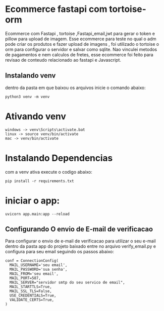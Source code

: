 <h1>Ecommerce fastapi com tortoise-orm</h1>

<p>Ecommerce com Fastapi , tortoise ,Fastapi_email,jwt para gerar o token e pillow para upload de imagem.
Esse ecommerce para teste no qual o adm pode criar os produtos e fazer upload de imagens , foi utilizado
o tortoise o orm para configurar o servidor e salvar como sqlite. Nao vinculei metodos de pagamentos e nem
calculos de fretes, esse ecommerce foi feito para revisao de conteudo relacionado ao fastapi e Javascript.</p>


<h2>Instalando venv</h2>
<p>dentro da pasta em que baixou os arquivos
inicie o comando abaixo:</p>

```
python3 venv -m venv 
```

<h1>Ativando venv</h1>

```
windows -> venv\Scripts\activate.bat
linux -> source venv/bin/activate
mac -> venv/bin/activate
```
<h1>Instalando Dependencias</h1>
<p>com a venv ativa execute o codigo abaixo:</p>

```
pip install -r requirements.txt
```
<h1>iniciar o app:</h1>

```
uvicorn app.main:app --reload
```
<h2>Configurando O envio de E-mail de verificacao</h2>
<p>Para configurar o envio de e-mail de verificacao para utilizar o seu e-mail dentro da 
  pasta app do projeto baixado entre no arquivo verify_email.py e configura para seu email seguindo os passos abaixo:</p>


  ```
  conf = ConnectionConfig(
    MAIL_USERNAME='seu email',
    MAIL_PASSWORD='sua senha',
    MAIL_FROM='seu email',
    MAIL_PORT=587,
    MAIL_SERVER="servidor smtp do seu servico de email",
    MAIL_STARTTLS=True,
    MAIL_SSL_TLS=False,
    USE_CREDENTIALS=True,
    VALIDATE_CERTS=True,
)
  ```


